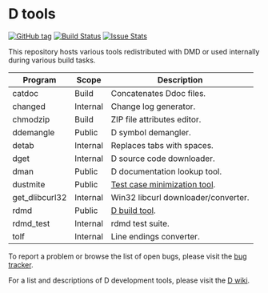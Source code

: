 D tools
=======

[![GitHub tag](https://img.shields.io/github/tag/dlang/tools.svg?maxAge=86400)](#)
[![Build Status](https://travis-ci.org/dlang/tools.svg?branch=master)](https://travis-ci.org/dlang/tools)
[![Issue Stats](https://img.shields.io/issuestats/p/github/dlang/tools.svg?maxAge=2592000)](http://www.issuestats.com/github/dlang/tools)

This repository hosts various tools redistributed with DMD or used
internally during various build tasks.

Program         | Scope    | Description
--------------- | -------- | -----------------------------------------
catdoc          | Build    | Concatenates Ddoc files.
changed         | Internal | Change log generator.
chmodzip        | Build    | ZIP file attributes editor.
ddemangle       | Public   | D symbol demangler.
detab           | Internal | Replaces tabs with spaces.
dget            | Internal | D source code downloader.
dman            | Public   | D documentation lookup tool.
dustmite        | Public   | [Test case minimization tool](https://github.com/CyberShadow/DustMite/wiki).
get_dlibcurl32  | Internal | Win32 libcurl downloader/converter.
rdmd            | Public   | [D build tool](http://dlang.org/rdmd.html).
rdmd_test       | Internal | rdmd test suite.
tolf            | Internal | Line endings converter.

To report a problem or browse the list of open bugs, please visit the
[bug tracker](http://issues.dlang.org/).

For a list and descriptions of D development tools, please visit the
[D wiki](http://wiki.dlang.org/Development_tools).

